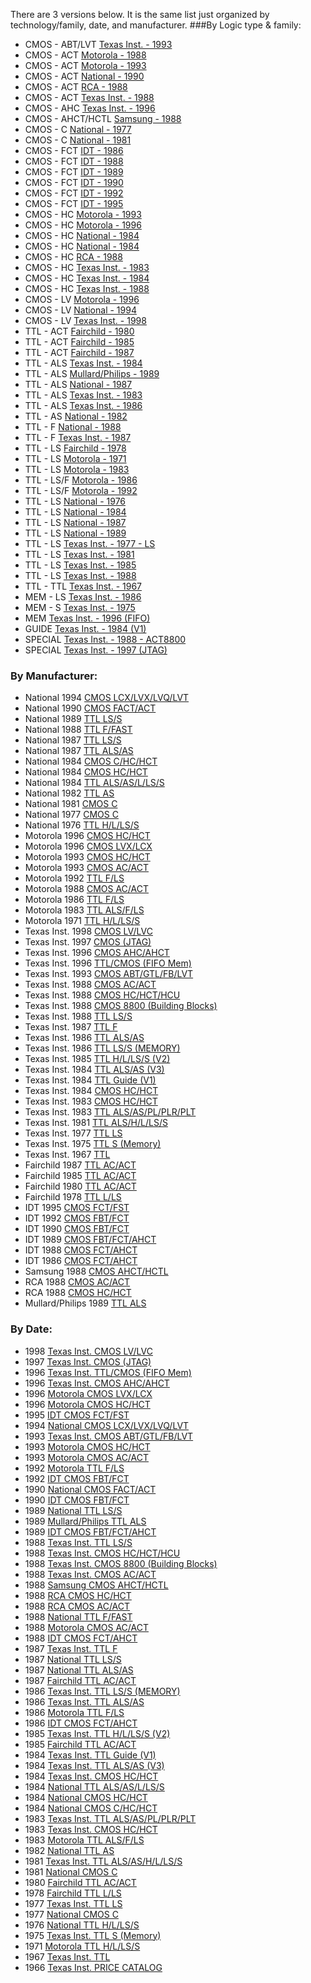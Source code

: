 There are 3 versions below. It is the same list just organized by technology/family, date, and manufacturer.
###By Logic type & family:

* CMOS -  ABT/LVT [Texas Inst. - 1993](https://archive.org/details/bitsavers_tidataBook_80793740)
* CMOS -  ACT [Motorola - 1988](https://archive.org/details/bitsavers_motoroladaFACTData_13491338)
* CMOS -  ACT [Motorola - 1993](https://archive.org/details/bitsavers_motoroladaFACTData_21910108)
* CMOS -  ACT [National - 1990](https://archive.org/details/bitsavers_nationaldaFACTDatabook_39311242)
* CMOS -  ACT [RCA - 1988](https://archive.org/details/RcaAdvancedCmosLogicIcs74ac-74act)
* CMOS -  ACT [Texas Inst. - 1988](https://archive.org/details/bitsavers_tidataBookLogicDataBook_17098729)
* CMOS -  AHC [Texas Inst. - 1996](https://archive.org/details/bitsavers_tidataBookDataBook_20660627)
* CMOS -  AHCT/HCTL [Samsung - 1988](https://archive.org/details/bitsavers_samsungdatghPerformanceCMOSLogicDataBook_50512171)
* CMOS -  C [National - 1977](https://archive.org/details/bitsavers_nationaldaCMOSDatabook_23595721)
* CMOS -  C [National - 1981](https://archive.org/details/bitsavers_nationaldaMOSDatabook_53862962)
* CMOS -  FCT [IDT - 1986](https://archive.org/details/bitsavers_idtdataBoomanceCMOSDataBook_52220630)
* CMOS -  FCT [IDT - 1988](https://archive.org/details/bitsavers_idtdataBoomanceCMOSDataBook_75145759)
* CMOS -  FCT [IDT - 1989](https://archive.org/details/bitsavers_idtdataBoomanceCMOSDataBook_66222191)
* CMOS -  FCT [IDT - 1990](https://archive.org/details/bitsavers_idtdataBooook_39008706)
* CMOS -  FCT [IDT - 1992](https://archive.org/details/bitsavers_idtdataBoomanceLogicDataBook_30424183)
* CMOS -  FCT [IDT - 1995](https://archive.org/details/bitsavers_idtdataBoomanceLogicDataBook_51362967)
* CMOS -  HC [Motorola - 1993](https://archive.org/details/bitsavers_motoroladaHighSpeedCMOSData_31324775)
* CMOS -  HC [Motorola - 1996](https://archive.org/details/bitsavers_motoroladaHighSpeedCMOSData_40597139)
* CMOS -  HC [National - 1984](https://archive.org/details/bitsavers_nationaldaLogicDatabookVolume1_95500749)
* CMOS -  HC [National - 1984](https://archive.org/details/bitsavers_nationaldabook_62929057)
* CMOS -  HC [RCA - 1988](https://archive.org/details/bitsavers_rcadataBooMOS_35821859)
* CMOS -  HC [Texas Inst. - 1983](https://archive.org/details/bitsavers_tidataBookSLogicDataBook_9649622)
* CMOS -  HC [Texas Inst. - 1984](https://archive.org/details/bitsavers_tidataBookogicDataBook_23574286 )
* CMOS -  HC [Texas Inst. - 1988](https://archive.org/details/bitsavers_tidataBookSLogicDataBook_45157566)
* CMOS -  LV [Motorola - 1996](https://archive.org/details/bitsavers_motoroladaLCXData_15213213)
* CMOS -  LV [National - 1994](https://archive.org/details/bitsavers_nationaldaCROSSVOLTLowVoltageLogicSeriesDatabook_18426235)
* CMOS -  LV [Texas Inst. - 1998](https://archive.org/details/texasinstruments_scbd152b)
* TTL -  ACT [Fairchild - 1980](https://archive.org/details/bitsavers_fairchilddldFASTDataBook_10052460)
* TTL -  ACT [Fairchild - 1985](https://archive.org/details/bitsavers_fairchilddldFACTLogicDataBook_6143977)
* TTL -  ACT [Fairchild - 1987](https://archive.org/details/bitsavers_fairchilddldFACTLogicDataBook_27153725)
* TTL -  ALS [Texas Inst. - 1984](https://archive.org/details/bitsavers_tidataBookVol3_25840031)
* TTL -  ALS [Mullard/Philips - 1989](https://archive.org/details/MullardPhilipsTechnicalHandbookBook4PartIc05IntegratedCircuits)
* TTL -  ALS [National - 1987](https://archive.org/details/bitsavers_nationaldaicDatabook_22808448)
* TTL -  ALS [Texas Inst. - 1983](https://archive.org/details/bitsavers_tidataBookuitsDataBook_32771470)
* TTL -  ALS [Texas Inst. - 1986](https://archive.org/details/bitsavers_tidataBook_28346484)
* TTL -  AS [National - 1982](https://archive.org/details/bitsavers_nationaldaAdvancedSchottkyDatabook_8220369)
* TTL -  F [National - 1988](https://archive.org/details/bitsavers_nationaldaFASTDatabook_31226275)
* TTL -  F [Texas Inst. - 1987](https://archive.org/details/bitsavers_tidataBook_9141038)
* TTL -  LS [Fairchild - 1978](https://archive.org/details/bitsavers_fairchilddldTTLDataBook_39509923)
* TTL -  LS [Motorola - 1971](https://archive.org/details/bitsavers_motoroladaTTLIntegratedCircuitsDataBook_38442857)
* TTL -  LS [Motorola - 1983](https://archive.org/details/bitsavers_motoroladaSchottkyTTLData_33878952)
* TTL -  LS/F [Motorola - 1986](https://archive.org/details/bitsavers_motoroladaFASTandLSTTL_28927242 )
* TTL -  LS/F [Motorola - 1992](https://archive.org/details/bitsavers_motoroladaFASTandLSTTLData_35934218)
* TTL -  LS [National - 1976](https://archive.org/details/bitsavers_nationaldaTTLDatabook_40452765)
* TTL -  LS [National - 1984](https://archive.org/details/bitsavers_nationaldaLogicDatabookVolume2_96193578)
* TTL -  LS [National - 1987](https://archive.org/details/bitsavers_nationaldaLSSTTLLogicDatabook_28866708)
* TTL -  LS [National - 1989](https://archive.org/details/bitsavers_nationaldaLSSTTLLogicDatabook_58754412)
* TTL -  LS [Texas Inst. - 1977 -  LS](https://archive.org/details/bitsavers_tidataBookeTTLDataBook2ndEd_2627593)
* TTL -  LS [Texas Inst. - 1981](https://archive.org/details/bitsavers_tidataBookForDesignEngineers2ed_29954976)
* TTL -  LS [Texas Inst. - 1985](https://archive.org/details/bitsavers_tidataBookVol2_45945352 )
* TTL -  LS [Texas Inst. - 1988](https://archive.org/details/bitsavers_tidataBookogicDataBook_62749707)
* TTL - TTL [Texas Inst. - 1967](https://archive.org/details/bitsavers_tidataBookts196768_16942634)
* MEM - LS [Texas Inst. - 1986](https://archive.org/details/bitsavers_tidataBookVol4_14886851)
* MEM - S [Texas Inst. - 1975](https://archive.org/details/bitsavers_tidataBookorMemoryDataBook_9924035)
* MEM [Texas Inst. - 1996 (FIFO)](https://archive.org/details/bitsavers_tidataBookeFIFOMemoriesDatabook_63352841)
* GUIDE [Texas Inst. - 1984 (V1)](https://archive.org/details/bitsavers_tidataBookVol1_11973959)
* SPECIAL [Texas Inst. - 1988 -  ACT8800](https://archive.org/details/bitsavers_tidataBookamily32BitCMOSProcessorBuildingBlocksDat_39357329)
* SPECIAL [Texas Inst. - 1997 (JTAG)](https://archive.org/details/bitsavers_tidataBookLogicDataBook_44713328)

### By Manufacturer:

* National 1994 [CMOS LCX/LVX/LVQ/LVT](https://archive.org/details/bitsavers_nationaldaCROSSVOLTLowVoltageLogicSeriesDatabook_18426235)
* National 1990 [CMOS FACT/ACT](https://archive.org/details/bitsavers_nationaldaFACTDatabook_39311242)
* National 1989 [TTL LS/S](https://archive.org/details/bitsavers_nationaldaLSSTTLLogicDatabook_58754412)
* National 1988 [TTL F/FAST](https://archive.org/details/bitsavers_nationaldaFASTDatabook_31226275)
* National 1987 [TTL LS/S](https://archive.org/details/bitsavers_nationaldaLSSTTLLogicDatabook_28866708)
* National 1987 [TTL ALS/AS](https://archive.org/details/bitsavers_nationaldaicDatabook_22808448)
* National 1984 [CMOS C/HC/HCT](https://archive.org/details/bitsavers_nationaldaLogicDatabookVolume1_95500749)
* National 1984 [CMOS HC/HCT](https://archive.org/details/bitsavers_nationaldabook_62929057)
* National 1984 [TTL ALS/AS/L/LS/S](https://archive.org/details/bitsavers_nationaldaLogicDatabookVolume2_96193578)
* National 1982 [TTL AS](https://archive.org/details/bitsavers_nationaldaAdvancedSchottkyDatabook_8220369)
* National 1981 [CMOS C](https://archive.org/details/bitsavers_nationaldaMOSDatabook_53862962)
* National 1977 [CMOS C](https://archive.org/details/bitsavers_nationaldaCMOSDatabook_23595721)
* National 1976 [TTL H/L/LS/S](https://archive.org/details/bitsavers_nationaldaTTLDatabook_40452765)
* Motorola 1996 [CMOS HC/HCT](https://archive.org/details/bitsavers_motoroladaHighSpeedCMOSData_40597139)
* Motorola 1996 [CMOS LVX/LCX](https://archive.org/details/bitsavers_motoroladaLCXData_15213213)
* Motorola 1993 [CMOS HC/HCT](https://archive.org/details/bitsavers_motoroladaHighSpeedCMOSData_31324775)
* Motorola 1993 [CMOS AC/ACT](https://archive.org/details/bitsavers_motoroladaFACTData_21910108)
* Motorola 1992 [TTL F/LS](https://archive.org/details/bitsavers_motoroladaFASTandLSTTLData_35934218)
* Motorola 1988 [CMOS AC/ACT](https://archive.org/details/bitsavers_motoroladaFACTData_13491338)
* Motorola 1986 [TTL F/LS](https://archive.org/details/bitsavers_motoroladaFASTandLSTTL_28927242 )
* Motorola 1983 [TTL ALS/F/LS](https://archive.org/details/bitsavers_motoroladaSchottkyTTLData_33878952)
* Motorola 1971 [TTL H/L/LS/S](https://archive.org/details/bitsavers_motoroladaTTLIntegratedCircuitsDataBook_38442857)
* Texas Inst. 1998 [CMOS LV/LVC](https://archive.org/details/texasinstruments_scbd152b)
* Texas Inst. 1997 [CMOS (JTAG)](https://archive.org/details/bitsavers_tidataBookLogicDataBook_44713328)
* Texas Inst. 1996 [CMOS AHC/AHCT](https://archive.org/details/bitsavers_tidataBookDataBook_20660627)
* Texas Inst. 1996 [TTL/CMOS (FIFO Mem)](https://archive.org/details/bitsavers_tidataBookeFIFOMemoriesDatabook_63352841)
* Texas Inst. 1993 [CMOS ABT/GTL/FB/LVT](https://archive.org/details/bitsavers_tidataBook_80793740)
* Texas Inst. 1988 [CMOS AC/ACT](https://archive.org/details/bitsavers_tidataBookLogicDataBook_17098729)
* Texas Inst. 1988 [CMOS HC/HCT/HCU](https://archive.org/details/bitsavers_tidataBookSLogicDataBook_45157566)
* Texas Inst. 1988 [CMOS 8800 (Building Blocks)](https://archive.org/details/bitsavers_tidataBookamily32BitCMOSProcessorBuildingBlocksDat_39357329)
* Texas Inst. 1988 [TTL LS/S](https://archive.org/details/bitsavers_tidataBookogicDataBook_62749707)
* Texas Inst. 1987 [TTL F](https://archive.org/details/bitsavers_tidataBook_9141038)
* Texas Inst. 1986 [TTL ALS/AS](https://archive.org/details/bitsavers_tidataBook_28346484)
* Texas Inst. 1986 [TTL LS/S (MEMORY)](https://archive.org/details/bitsavers_tidataBookVol4_14886851)
* Texas Inst. 1985 [TTL H/L/LS/S (V2)](https://archive.org/details/bitsavers_tidataBookVol2_45945352 )
* Texas Inst. 1984 [TTL ALS/AS (V3)](https://archive.org/details/bitsavers_tidataBookVol3_25840031)
* Texas Inst. 1984 [TTL Guide (V1)](https://archive.org/details/bitsavers_tidataBookVol1_11973959)
* Texas Inst. 1984 [CMOS HC/HCT](https://archive.org/details/bitsavers_tidataBookogicDataBook_23574286 )
* Texas Inst. 1983 [CMOS HC/HCT](https://archive.org/details/bitsavers_tidataBookSLogicDataBook_9649622)
* Texas Inst. 1983 [TTL ALS/AS/PL/PLR/PLT](https://archive.org/details/bitsavers_tidataBookuitsDataBook_32771470)
* Texas Inst. 1981 [TTL ALS/H/L/LS/S](https://archive.org/details/bitsavers_tidataBookForDesignEngineers2ed_29954976)
* Texas Inst. 1977 [TTL LS](https://archive.org/details/bitsavers_tidataBookeTTLDataBook2ndEd_2627593)
* Texas Inst. 1975 [TTL S (Memory)](https://archive.org/details/bitsavers_tidataBookorMemoryDataBook_9924035)
* Texas Inst. 1967 [TTL](https://archive.org/details/bitsavers_tidataBookts196768_16942634)
* Fairchild 1987 [TTL AC/ACT](https://archive.org/details/bitsavers_fairchilddldFACTLogicDataBook_27153725)
* Fairchild 1985 [TTL AC/ACT](https://archive.org/details/bitsavers_fairchilddldFACTLogicDataBook_6143977)
* Fairchild 1980 [TTL AC/ACT](https://archive.org/details/bitsavers_fairchilddldFASTDataBook_10052460)
* Fairchild 1978 [TTL L/LS](https://archive.org/details/bitsavers_fairchilddldTTLDataBook_39509923)
* IDT 1995 [CMOS FCT/FST](https://archive.org/details/bitsavers_idtdataBoomanceLogicDataBook_51362967)
* IDT 1992 [CMOS FBT/FCT](https://archive.org/details/bitsavers_idtdataBoomanceLogicDataBook_30424183)
* IDT 1990 [CMOS FBT/FCT](https://archive.org/details/bitsavers_idtdataBooook_39008706)
* IDT 1989 [CMOS FBT/FCT/AHCT](https://archive.org/details/bitsavers_idtdataBoomanceCMOSDataBook_66222191)
* IDT 1988 [CMOS FCT/AHCT](https://archive.org/details/bitsavers_idtdataBoomanceCMOSDataBook_75145759)
* IDT 1986 [CMOS FCT/AHCT](https://archive.org/details/bitsavers_idtdataBoomanceCMOSDataBook_52220630)
* Samsung 1988 [CMOS AHCT/HCTL](https://archive.org/details/bitsavers_samsungdatghPerformanceCMOSLogicDataBook_50512171)
* RCA 1988 [CMOS AC/ACT](https://archive.org/details/RcaAdvancedCmosLogicIcs74ac-74act)
* RCA 1988 [CMOS HC/HCT](https://archive.org/details/bitsavers_rcadataBooMOS_35821859)
* Mullard/Philips 1989 [TTL ALS](https://archive.org/details/MullardPhilipsTechnicalHandbookBook4PartIc05IntegratedCircuits)

### By Date:

* 1998 [Texas Inst. CMOS LV/LVC](https://archive.org/details/texasinstruments_scbd152b)
* 1997 [Texas Inst. CMOS (JTAG)](https://archive.org/details/bitsavers_tidataBookLogicDataBook_44713328)
* 1996 [Texas Inst. TTL/CMOS (FIFO Mem)](https://archive.org/details/bitsavers_tidataBookeFIFOMemoriesDatabook_63352841)
* 1996 [Texas Inst. CMOS AHC/AHCT](https://archive.org/details/bitsavers_tidataBookDataBook_20660627)
* 1996 [Motorola CMOS LVX/LCX](https://archive.org/details/bitsavers_motoroladaLCXData_15213213)
* 1996 [Motorola CMOS HC/HCT](https://archive.org/details/bitsavers_motoroladaHighSpeedCMOSData_40597139)
* 1995 [IDT CMOS FCT/FST](https://archive.org/details/bitsavers_idtdataBoomanceLogicDataBook_51362967)
* 1994 [National CMOS LCX/LVX/LVQ/LVT](https://archive.org/details/bitsavers_nationaldaCROSSVOLTLowVoltageLogicSeriesDatabook_18426235)
* 1993 [Texas Inst. CMOS ABT/GTL/FB/LVT](https://archive.org/details/bitsavers_tidataBook_80793740)
* 1993 [Motorola CMOS HC/HCT](https://archive.org/details/bitsavers_motoroladaHighSpeedCMOSData_31324775)
* 1993 [Motorola CMOS AC/ACT](https://archive.org/details/bitsavers_motoroladaFACTData_21910108)
* 1992 [Motorola TTL F/LS](https://archive.org/details/bitsavers_motoroladaFASTandLSTTLData_35934218)
* 1992 [IDT CMOS FBT/FCT](https://archive.org/details/bitsavers_idtdataBoomanceLogicDataBook_30424183)
* 1990 [National CMOS FACT/ACT](https://archive.org/details/bitsavers_nationaldaFACTDatabook_39311242)
* 1990 [IDT CMOS FBT/FCT](https://archive.org/details/bitsavers_idtdataBooook_39008706)
* 1989 [National TTL LS/S](https://archive.org/details/bitsavers_nationaldaLSSTTLLogicDatabook_58754412)
* 1989 [Mullard/Philips TTL ALS](https://archive.org/details/MullardPhilipsTechnicalHandbookBook4PartIc05IntegratedCircuits)
* 1989 [IDT CMOS FBT/FCT/AHCT](https://archive.org/details/bitsavers_idtdataBoomanceCMOSDataBook_66222191)
* 1988 [Texas Inst. TTL LS/S](https://archive.org/details/bitsavers_tidataBookogicDataBook_62749707)
* 1988 [Texas Inst. CMOS HC/HCT/HCU](https://archive.org/details/bitsavers_tidataBookSLogicDataBook_45157566)
* 1988 [Texas Inst. CMOS 8800 (Building Blocks)](https://archive.org/details/bitsavers_tidataBookamily32BitCMOSProcessorBuildingBlocksDat_39357329)
* 1988 [Texas Inst. CMOS AC/ACT](https://archive.org/details/bitsavers_tidataBookLogicDataBook_17098729)
* 1988 [Samsung CMOS AHCT/HCTL](https://archive.org/details/bitsavers_samsungdatghPerformanceCMOSLogicDataBook_50512171)
* 1988 [RCA CMOS HC/HCT](https://archive.org/details/bitsavers_rcadataBooMOS_35821859)
* 1988 [RCA CMOS AC/ACT](https://archive.org/details/RcaAdvancedCmosLogicIcs74ac-74act)
* 1988 [National TTL F/FAST](https://archive.org/details/bitsavers_nationaldaFASTDatabook_31226275)
* 1988 [Motorola CMOS AC/ACT](https://archive.org/details/bitsavers_motoroladaFACTData_13491338)
* 1988 [IDT CMOS FCT/AHCT](https://archive.org/details/bitsavers_idtdataBoomanceCMOSDataBook_75145759)
* 1987 [Texas Inst. TTL F](https://archive.org/details/bitsavers_tidataBook_9141038)
* 1987 [National TTL LS/S](https://archive.org/details/bitsavers_nationaldaLSSTTLLogicDatabook_28866708)
* 1987 [National TTL ALS/AS](https://archive.org/details/bitsavers_nationaldaicDatabook_22808448)
* 1987 [Fairchild TTL AC/ACT](https://archive.org/details/bitsavers_fairchilddldFACTLogicDataBook_27153725)
* 1986 [Texas Inst. TTL LS/S (MEMORY)](https://archive.org/details/bitsavers_tidataBookVol4_14886851)
* 1986 [Texas Inst. TTL ALS/AS](https://archive.org/details/bitsavers_tidataBook_28346484)
* 1986 [Motorola TTL F/LS](https://archive.org/details/bitsavers_motoroladaFASTandLSTTL_28927242 )
* 1986 [IDT CMOS FCT/AHCT](https://archive.org/details/bitsavers_idtdataBoomanceCMOSDataBook_52220630)
* 1985 [Texas Inst. TTL H/L/LS/S (V2)](https://archive.org/details/bitsavers_tidataBookVol2_45945352 )
* 1985 [Fairchild TTL AC/ACT](https://archive.org/details/bitsavers_fairchilddldFACTLogicDataBook_6143977)
* 1984 [Texas Inst. TTL Guide (V1)](https://archive.org/details/bitsavers_tidataBookVol1_11973959)
* 1984 [Texas Inst. TTL ALS/AS (V3)](https://archive.org/details/bitsavers_tidataBookVol3_25840031)
* 1984 [Texas Inst. CMOS HC/HCT](https://archive.org/details/bitsavers_tidataBookogicDataBook_23574286 )
* 1984 [National TTL ALS/AS/L/LS/S](https://archive.org/details/bitsavers_nationaldaLogicDatabookVolume2_96193578)
* 1984 [National CMOS HC/HCT](https://archive.org/details/bitsavers_nationaldabook_62929057)
* 1984 [National CMOS C/HC/HCT](https://archive.org/details/bitsavers_nationaldaLogicDatabookVolume1_95500749)
* 1983 [Texas Inst. TTL ALS/AS/PL/PLR/PLT](https://archive.org/details/bitsavers_tidataBookuitsDataBook_32771470)
* 1983 [Texas Inst. CMOS HC/HCT](https://archive.org/details/bitsavers_tidataBookSLogicDataBook_9649622)
* 1983 [Motorola TTL ALS/F/LS](https://archive.org/details/bitsavers_motoroladaSchottkyTTLData_33878952)
* 1982 [National TTL AS](https://archive.org/details/bitsavers_nationaldaAdvancedSchottkyDatabook_8220369)
* 1981 [Texas Inst. TTL ALS/AS/H/L/LS/S](https://archive.org/details/bitsavers_tidataBookForDesignEngineers2ed_29954976)
* 1981 [National CMOS C](https://archive.org/details/bitsavers_nationaldaMOSDatabook_53862962)
* 1980 [Fairchild TTL AC/ACT](https://archive.org/details/bitsavers_fairchilddldFASTDataBook_10052460)
* 1978 [Fairchild TTL L/LS](https://archive.org/details/bitsavers_fairchilddldTTLDataBook_39509923)
* 1977 [Texas Inst. TTL LS](https://archive.org/details/bitsavers_tidataBookeTTLDataBook2ndEd_2627593)
* 1977 [National CMOS C](https://archive.org/details/bitsavers_nationaldaCMOSDatabook_23595721)
* 1976 [National TTL H/L/LS/S](https://archive.org/details/bitsavers_nationaldaTTLDatabook_40452765)
* 1975 [Texas Inst. TTL S (Memory)](https://archive.org/details/bitsavers_tidataBookorMemoryDataBook_9924035)
* 1971 [Motorola TTL H/L/LS/S](https://archive.org/details/bitsavers_motoroladaTTLIntegratedCircuitsDataBook_38442857)
* 1967 [Texas Inst. TTL](https://archive.org/details/bitsavers_tidataBookts196768_16942634)
* 1966 [Texas Inst. PRICE CATALOG](https://archive.org/details/bitsavers_tipriceLisiceListMay66_2257944)

